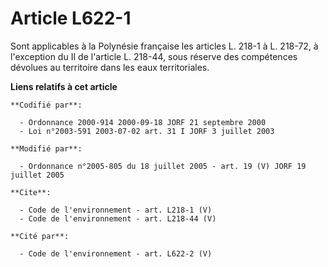 # Article L622-1

Sont applicables à la Polynésie française les articles L. 218-1 à L. 218-72, à l'exception du II de l'article L. 218-44, sous
réserve des compétences dévolues au territoire dans les eaux territoriales.

**Liens relatifs à cet article**

	**Codifié par**:

	  - Ordonnance 2000-914 2000-09-18 JORF 21 septembre 2000
	  - Loi n°2003-591 2003-07-02 art. 31 I JORF 3 juillet 2003

	**Modifié par**:

	  - Ordonnance n°2005-805 du 18 juillet 2005 - art. 19 (V) JORF 19 juillet 2005

	**Cite**:

	  - Code de l'environnement - art. L218-1 (V)
	  - Code de l'environnement - art. L218-44 (V)

	**Cité par**:

	  - Code de l'environnement - art. L622-2 (V)
